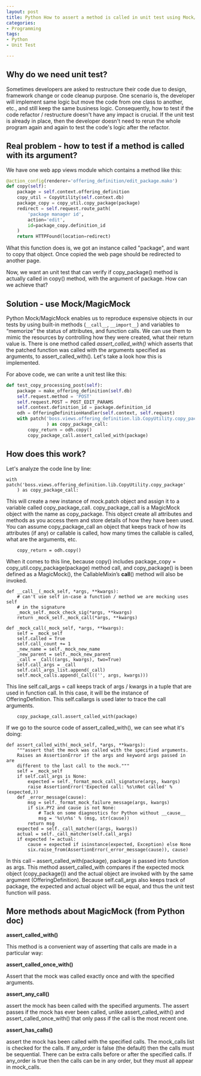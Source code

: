 ```yaml
---
layout: post
title: Python How to assert a method is called in unit test using Mock/MagicMock
categories:
- Programming
tags:
- Python
- Unit Test

---
```


## Why do we need unit test? 

Sometimes developers are asked to restructure their code due to design, framework change or code cleanup purpose. One scenario is, the developer will implement same logic but move the code from one class to another, etc., and still keep the same business logic. Consequently, how to test if the code refactor / restructure doesn't have any impact is crucial. If the unit test is already in place, then the developer doesn't need to rerun the whole program again and again to test the code's logic after the refactor. 

## Real problem - how to test if a method is called with its argument?

We have one web app views module which contains a method like this:

```python
@action_config(renderer='offering_definition/edit_package.mako')
def copy(self):
    package = self.context.offering_definition
    copy_util = CopyUtility(self.context.db)
    package_copy = copy_util.copy_package(package)
    redirect = self.request.route_path(
        'package manager id',
        action='edit',
        id=package_copy.definition_id
    )
    return HTTPFound(location=redirect)
```

What this function does is, we got an instance called "package", and want to copy that object. Once copied the web page should be redirected to another page. 

Now, we want an unit test that can verify if copy_package() method is actually called in copy() method, with the argument of package. How can we achieve that? 

## Solution - use Mock/MagicMock 

Python Mock/MagicMock enables us to reproduce expensive objects in our tests by using built-in methods (`__call__`, `__import__`) and variables to “memorize” the status of attributes, and function calls. We can use them to mimic the resources by controlling how they were created, what their return value is. There is one method called _assert_called_with()_ which asserts that the patched function was called with the arguments specified as arguments, to assert_called_with(). Let's take a look how this is implemented. 

For above code, we can write a unit test like this:

```python
def test_copy_processing_post(self):
    package = make_offering_definition(self.db)
    self.request.method = 'POST'
    self.request.POST = POST_EDIT_PARAMS
    self.context.definition_id = package.definition_id
    odh = OfferingDefinitionHandler(self.context, self.request)
    with patch('boss.views.offering_definition.lib.CopyUtility.copy_package'
               ) as copy_package_call:
        copy_return = odh.copy()
        copy_package_call.assert_called_with(package)
```

## How does this work?

Let's analyze the code line by line:

```
with patch('boss.views.offering_definition.lib.CopyUtility.copy_package'
    ) as copy_package_call:
```

This will create a new instance of mock.patch object and assign it to a variable called copy_package_call. copy_package_call is a MagicMock object with the name as copy_package. This object create all attributes and methods as you access them and store details of how they have been used. You can assume copy_package_call an object that keeps track of how its attributes (if any) or callable is called, how many times the callable is called, what are the arguments, etc. 


```
    copy_return = odh.copy()
```

When it comes to this line, because copy() includes package_copy = copy_util.copy_package(package) method call, and copy_package() is been defined as a MagicMock(), the CallableMixin’s __call__() method will also be invoked. 

```
def __call__(_mock_self, *args, **kwargs):
    # can't use self in-case a function / method we are mocking uses self
    # in the signature
    _mock_self._mock_check_sig(*args, **kwargs)
    return _mock_self._mock_call(*args, **kwargs)

def _mock_call(_mock_self, *args, **kwargs):
    self = _mock_self
    self.called = True
    self.call_count += 1
    _new_name = self._mock_new_name
    _new_parent = self._mock_new_parent
    _call = _Call((args, kwargs), two=True)
    self.call_args = _call
    self.call_args_list.append(_call)
    self.mock_calls.append(_Call(('', args, kwargs)))
```

This line self.call_args = call keeps track of args / kwargs in a tuple that are used in function call. In this case, it will be the instance of OfferingDefinition. This self.callargs is used later to trace the call arguments.

```
    copy_package_call.assert_called_with(package)
```

If we go to the source code of assert_called_with(), we can see what it's doing:

```
def assert_called_with(_mock_self, *args, **kwargs):
    """assert that the mock was called with the specified arguments.
    Raises an AssertionError if the args and keyword args passed in are
    different to the last call to the mock."""
    self = _mock_self
    if self.call_args is None:
        expected = self._format_mock_call_signature(args, kwargs)
        raise AssertionError('Expected call: %s\nNot called' % (expected,))
    def _error_message(cause):
        msg = self._format_mock_failure_message(args, kwargs)
        if six.PY2 and cause is not None:
            # Tack on some diagnostics for Python without __cause__
            msg = '%s\n%s' % (msg, str(cause))
        return msg
    expected = self._call_matcher((args, kwargs))
    actual = self._call_matcher(self.call_args)
    if expected != actual:
        cause = expected if isinstance(expected, Exception) else None
        six.raise_from(AssertionError(_error_message(cause)), cause)
```

In this call – assert_called_with(package), package is passed into function as args.
This method assert_called_with compares if the expected mock object (copy_package()) and the actual object are invoked with by the same argument (OfferingDefinition). Because self.call_args also keeps track of package, the expected and actual object will be equal, and thus the unit test function will pass. 


## More methods about MagicMock (from Python doc)

**assert_called_with()**

This method is a convenient way of asserting that calls are made in a particular way:

**assert_called_once_with()**

Assert that the mock was called exactly once and with the specified arguments.

**assert_any_call()**

assert the mock has been called with the specified arguments. The assert passes if the mock has ever been called, unlike assert_called_with() and assert_called_once_with() that only pass if the call is the most recent one.

**assert_has_calls()**

assert the mock has been called with the specified calls. The mock_calls list is checked for the calls. If any_order is false (the default) then the calls must be sequential. There can be extra calls before or after the specified calls. If any_order is true then the calls can be in any order, but they must all appear in mock_calls.


